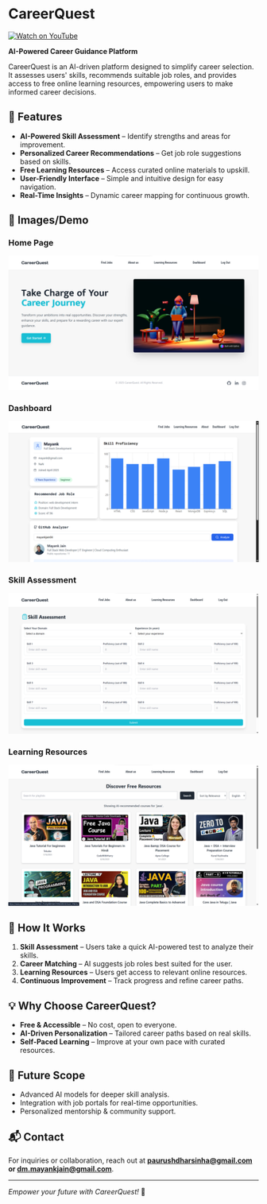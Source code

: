 # CareerQuest

[![Watch on YouTube](https://img.shields.io/badge/Watch%20Demo%20Video-YouTube-red?logo=youtube)](https://youtu.be/3lc-5bHUP7E?si=FvQFaUL7njEQDk1L)

**AI-Powered Career Guidance Platform**

CareerQuest is an AI-driven platform designed to simplify career selection. It assesses users' skills, recommends suitable job roles, and provides access to free online learning resources, empowering users to make informed career decisions.


## 🚀 Features

- **AI-Powered Skill Assessment** – Identify strengths and areas for improvement.
- **Personalized Career Recommendations** – Get job role suggestions based on skills.
- **Free Learning Resources** – Access curated online materials to upskill.
- **User-Friendly Interface** – Simple and intuitive design for easy navigation.
- **Real-Time Insights** – Dynamic career mapping for continuous growth.

## 📸 Images/Demo
### Home Page
![Home Page](./frontend/public/CQ_HomePage.png) 
### Dashboard
![Learning Resources](./frontend/public/CQ_Dashboard.png)   
### Skill Assessment
![Skill Assessment Feature](./frontend/public/CQ_SkillAssisment.png)  
### Learning Resources
![Learning Resources](./frontend/public/CQ_Learn.png)  

## 🔧 How It Works

1. **Skill Assessment** – Users take a quick AI-powered test to analyze their skills.
2. **Career Matching** – AI suggests job roles best suited for the user.
3. **Learning Resources** – Users get access to relevant online resources.
4. **Continuous Improvement** – Track progress and refine career paths.

## 💡 Why Choose CareerQuest?

- **Free & Accessible** – No cost, open to everyone.
- **AI-Driven Personalization** – Tailored career paths based on real skills.
- **Self-Paced Learning** – Improve at your own pace with curated resources.

## 📌 Future Scope

- Advanced AI models for deeper skill analysis.
- Integration with job portals for real-time opportunities.
- Personalized mentorship & community support.

## 📬 Contact

For inquiries or collaboration, reach out at **paurushdharsinha@gmail.com or dm.mayankjain@gmail.com**.

---

*Empower your future with CareerQuest!* 🚀
